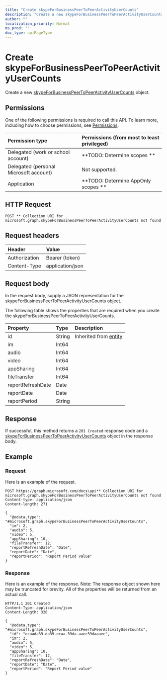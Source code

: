 ```yaml
---
title: "Create skypeForBusinessPeerToPeerActivityUserCounts"
description: "Create a new skypeForBusinessPeerToPeerActivityUserCounts object."
author: ""
localization_priority: Normal
ms.prod: ""
doc_type: apiPageType
---
```


# Create skypeForBusinessPeerToPeerActivityUserCounts

Create a new [skypeForBusinessPeerToPeerActivityUserCounts](../resources/skypeforbusinesspeertopeeractivityusercounts.md) object.

## Permissions
One of the following permissions is required to call this API. To learn more, including how to choose permissions, see [Permissions](/concepts/permissions-reference.md).

|Permission type|Permissions (from most to least privileged)|
|:---|:---|
|Delegated (work or school account)|**TODO: Determine scopes **|
|Delegated (personal Microsoft account)|Not supported.|
|Application|**TODO: Determine AppOnly scopes **|

## HTTP Request
<!-- {
  "blockType": "ignored"
}
-->
``` http
POST ** Collection URI for microsoft.graph.skypeForBusinessPeerToPeerActivityUserCounts not found
```

## Request headers
|Header|Value|
|:---|:---|
|Authorization|Bearer {token}|
|Content-Type|application/json|

## Request body
In the request body, supply a JSON representation for the skypeForBusinessPeerToPeerActivityUserCounts object.

The following table shows the properties that are required when you create the skypeForBusinessPeerToPeerActivityUserCounts.

|Property|Type|Description|
|:---|:---|:---|
|id|String| Inherited from [entity](../resources/entity.md)|
|im|Int64||
|audio|Int64||
|video|Int64||
|appSharing|Int64||
|fileTransfer|Int64||
|reportRefreshDate|Date||
|reportDate|Date||
|reportPeriod|String||



## Response
If successful, this method returns a `201 Created` response code and a [skypeForBusinessPeerToPeerActivityUserCounts](../resources/skypeforbusinesspeertopeeractivityusercounts.md) object in the response body.

## Example

### Request
Here is an example of the request.
<!-- {
  "blockType": "request",
  "name": "create_skypeforbusinesspeertopeeractivityusercounts_from_"
}
-->
``` http
POST https://graph.microsoft.com/docs\api** Collection URI for microsoft.graph.skypeForBusinessPeerToPeerActivityUserCounts not found
Content-type: application/json
Content-length: 271

{
  "@odata.type": "#microsoft.graph.skypeForBusinessPeerToPeerActivityUserCounts",
  "im": 2,
  "audio": 5,
  "video": 5,
  "appSharing": 10,
  "fileTransfer": 12,
  "reportRefreshDate": "Date",
  "reportDate": "Date",
  "reportPeriod": "Report Period value"
}
```

### Response
Here is an example of the response. Note: The response object shown here may be truncated for brevity. All of the properties will be returned from an actual call.
<!-- {
  "blockType": "response",
  "truncated": true,
  "@odata.type": "microsoft.graph.skypeforbusinesspeertopeeractivityusercounts"
}
-->
``` http
HTTP/1.1 201 Created
Content-Type: application/json
Content-Length: 320

{
  "@odata.type": "#microsoft.graph.skypeForBusinessPeerToPeerActivityUserCounts",
  "id": "ecaada39-da39-ecaa-39da-aaec39daaaec",
  "im": 2,
  "audio": 5,
  "video": 5,
  "appSharing": 10,
  "fileTransfer": 12,
  "reportRefreshDate": "Date",
  "reportDate": "Date",
  "reportPeriod": "Report Period value"
}
```


